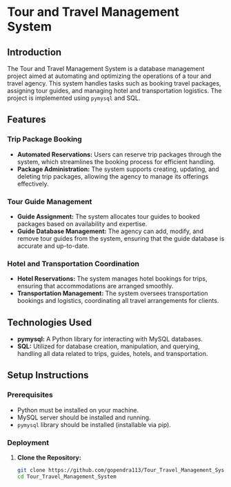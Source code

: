 # Tour and Travel Management System

## Introduction
The Tour and Travel Management System is a database management project aimed at automating and optimizing the operations of a tour and travel agency. This system handles tasks such as booking travel packages, assigning tour guides, and managing hotel and transportation logistics. The project is implemented using `pymysql` and SQL.

## Features

### Trip Package Booking
- **Automated Reservations:** Users can reserve trip packages through the system, which streamlines the booking process for efficient handling.
- **Package Administration:** The system supports creating, updating, and deleting trip packages, allowing the agency to manage its offerings effectively.

### Tour Guide Management
- **Guide Assignment:** The system allocates tour guides to booked packages based on availability and expertise.
- **Guide Database Management:** The agency can add, modify, and remove tour guides from the system, ensuring that the guide database is accurate and up-to-date.

### Hotel and Transportation Coordination
- **Hotel Reservations:** The system manages hotel bookings for trips, ensuring that accommodations are arranged smoothly.
- **Transportation Management:** The system oversees transportation bookings and logistics, coordinating all travel arrangements for clients.

## Technologies Used
- **pymysql:** A Python library for interacting with MySQL databases.
- **SQL:** Utilized for database creation, manipulation, and querying, handling all data related to trips, guides, hotels, and transportation.

## Setup Instructions

### Prerequisites
- Python must be installed on your machine.
- MySQL server should be installed and running.
- `pymysql` library should be installed (installable via pip).

### Deployment
1. **Clone the Repository:**
   ```bash
   git clone https://github.com/gopendra113/Tour_Travel_Management_System.git
   cd Tour_Travel_Management_System
